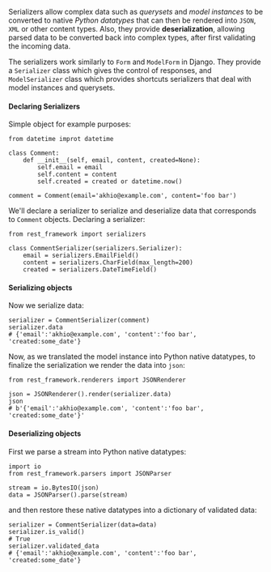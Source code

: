 Serializers allow complex data such as *querysets* and *model instances* to be converted to native *Python datatypes* that can then be rendered into `JSON`, `XML` or other content types.
Also, they provide **deserialization**, allowing parsed data to be converted back into complex types, after first validating the incoming data.

The serializers work similarly to `Form` and `ModelForm` in Django. They provide a `Serializer` class which gives the control of responses, and `ModelSerializer` class which provides shortcuts serializers that deal with model instances and querysets.

#### Declaring Serializers

Simple object for example purposes:
```
from datetime improt datetime

class Comment:
	def __init__(self, email, content, created=None):
		self.email = email
		self.content = content
		self.created = created or datetime.now()

comment = Comment(email='akhio@example.com', content='foo bar')
```

We'll declare a serializer to serialize and deserialize data that corresponds  to `Comment`  objects.
Declaring a serializer:
```
from rest_framework import serializers

class CommentSerializer(serializers.Serializer):
	email = serializers.EmailField()
	content = serializers.CharField(max_length=200)
	created = serializers.DateTimeField()
```

#### Serializing objects
Now we serialize data:
```
serializer = CommentSerializer(comment)
serializer.data
# {'email':'akhio@example.com', 'content':'foo bar', 'created:some_date'}
```

Now, as we translated the model instance into Python native datatypes, to finalize the serialization we render the data into `json`:
```
from rest_framework.renderers import JSONRenderer

json = JSONRenderer().render(serializer.data)
json
# b'{'email':'akhio@example.com', 'content':'foo bar', 'created:some_date'}'
```

#### Deserializing objects

First we parse a stream into Python native datatypes:
```
import io
from rest_framework.parsers import JSONParser

stream = io.BytesIO(json)
data = JSONParser().parse(stream)
```
and then restore these native datatypes into a dictionary of validated data:
```
serializer = CommentSerializer(data=data)
serializer.is_valid()
# True
serializer.validated_data
# {'email':'akhio@example.com', 'content':'foo bar', 'created:some_date'}
```
